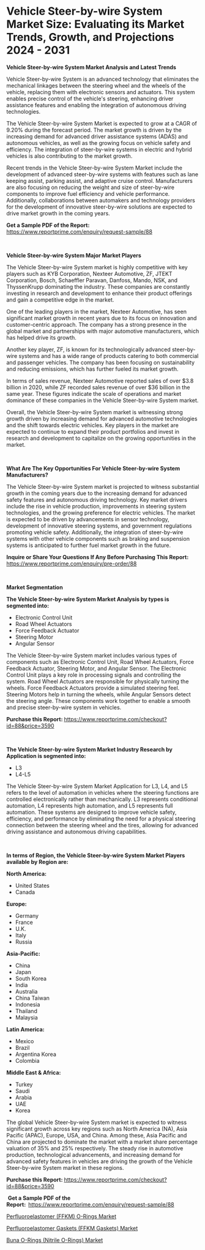 <p><h1>Vehicle Steer-by-wire System Market Size: Evaluating its Market Trends, Growth, and Projections 2024 - 2031</h1></p><p><strong>Vehicle Steer-by-wire System Market Analysis and Latest Trends</strong></p>
<p><p>Vehicle Steer-by-wire System is an advanced technology that eliminates the mechanical linkages between the steering wheel and the wheels of the vehicle, replacing them with electronic sensors and actuators. This system enables precise control of the vehicle's steering, enhancing driver assistance features and enabling the integration of autonomous driving technologies.</p><p>The Vehicle Steer-by-wire System Market is expected to grow at a CAGR of 9.20% during the forecast period. The market growth is driven by the increasing demand for advanced driver assistance systems (ADAS) and autonomous vehicles, as well as the growing focus on vehicle safety and efficiency. The integration of steer-by-wire systems in electric and hybrid vehicles is also contributing to the market growth.</p><p>Recent trends in the Vehicle Steer-by-wire System Market include the development of advanced steer-by-wire systems with features such as lane keeping assist, parking assist, and adaptive cruise control. Manufacturers are also focusing on reducing the weight and size of steer-by-wire components to improve fuel efficiency and vehicle performance. Additionally, collaborations between automakers and technology providers for the development of innovative steer-by-wire solutions are expected to drive market growth in the coming years.</p></p>
<p><strong>Get a Sample PDF of the Report:&nbsp;</strong> <a href="https://www.reportprime.com/enquiry/request-sample/88">https://www.reportprime.com/enquiry/request-sample/88</a></p>
<p>&nbsp;</p>
<p><strong>Vehicle Steer-by-wire System Major Market Players</strong></p>
<p><p>The Vehicle Steer-by-wire System market is highly competitive with key players such as KYB Corporation, Nexteer Automotive, ZF, JTEKT Corporation, Bosch, Schaeffler Paravan, Danfoss, Mando, NSK, and ThyssenKrupp dominating the industry. These companies are constantly investing in research and development to enhance their product offerings and gain a competitive edge in the market.</p><p>One of the leading players in the market, Nexteer Automotive, has seen significant market growth in recent years due to its focus on innovation and customer-centric approach. The company has a strong presence in the global market and partnerships with major automotive manufacturers, which has helped drive its growth.</p><p>Another key player, ZF, is known for its technologically advanced steer-by-wire systems and has a wide range of products catering to both commercial and passenger vehicles. The company has been focusing on sustainability and reducing emissions, which has further fueled its market growth.</p><p>In terms of sales revenue, Nexteer Automotive reported sales of over $3.8 billion in 2020, while ZF recorded sales revenue of over $36 billion in the same year. These figures indicate the scale of operations and market dominance of these companies in the Vehicle Steer-by-wire System market.</p><p>Overall, the Vehicle Steer-by-wire System market is witnessing strong growth driven by increasing demand for advanced automotive technologies and the shift towards electric vehicles. Key players in the market are expected to continue to expand their product portfolios and invest in research and development to capitalize on the growing opportunities in the market.</p></p>
<p>&nbsp;</p>
<p><strong>What Are The Key Opportunities For Vehicle Steer-by-wire System Manufacturers?</strong></p>
<p><p>The Vehicle Steer-by-wire System market is projected to witness substantial growth in the coming years due to the increasing demand for advanced safety features and autonomous driving technology. Key market drivers include the rise in vehicle production, improvements in steering system technologies, and the growing preference for electric vehicles. The market is expected to be driven by advancements in sensor technology, development of innovative steering systems, and government regulations promoting vehicle safety. Additionally, the integration of steer-by-wire systems with other vehicle components such as braking and suspension systems is anticipated to further fuel market growth in the future.</p></p>
<p><strong>Inquire or Share Your Questions If Any Before Purchasing This Report:</strong> <a href="https://www.reportprime.com/enquiry/pre-order/88">https://www.reportprime.com/enquiry/pre-order/88</a></p>
<p>&nbsp;</p>
<p><strong>Market Segmentation</strong></p>
<p><strong>The Vehicle Steer-by-wire System Market Analysis by types is segmented into:</strong></p>
<p><ul><li>Electronic Control Unit</li><li>Road Wheel Actuators</li><li>Force Feedback Actuator</li><li>Steering Motor</li><li>Angular Sensor</li></ul></p>
<p><p>The Vehicle Steer-by-wire System market includes various types of components such as Electronic Control Unit, Road Wheel Actuators, Force Feedback Actuator, Steering Motor, and Angular Sensor. The Electronic Control Unit plays a key role in processing signals and controlling the system. Road Wheel Actuators are responsible for physically turning the wheels. Force Feedback Actuators provide a simulated steering feel. Steering Motors help in turning the wheels, while Angular Sensors detect the steering angle. These components work together to enable a smooth and precise steer-by-wire system in vehicles.</p></p>
<p><strong>Purchase this Report:&nbsp;</strong><a href="https://www.reportprime.com/checkout?id=88&price=3590">https://www.reportprime.com/checkout?id=88&price=3590</a></p>
<p>&nbsp;</p>
<p><strong>The Vehicle Steer-by-wire System Market Industry Research by Application is segmented into:</strong></p>
<p><ul><li>L3</li><li>L4-L5</li></ul></p>
<p><p>The Vehicle Steer-by-wire System Market Application for L3, L4, and L5 refers to the level of automation in vehicles where the steering functions are controlled electronically rather than mechanically. L3 represents conditional automation, L4 represents high automation, and L5 represents full automation. These systems are designed to improve vehicle safety, efficiency, and performance by eliminating the need for a physical steering connection between the steering wheel and the tires, allowing for advanced driving assistance and autonomous driving capabilities.</p></p>
<p>&nbsp;</p>
<p><strong>In terms of Region, the Vehicle Steer-by-wire System Market Players available by Region are:</strong></p>
<p>
    <p> <strong> North America: </strong>
        <ul>
            <li>United States</li>
            <li>Canada</li>
        </ul>
        </p> 
    <p> <strong> Europe: </strong>
        <ul>
            <li>Germany</li>
            <li>France</li>
            <li>U.K.</li>
            <li>Italy</li>
            <li>Russia</li>
        </ul>
        </p> 
    <p> <strong> Asia-Pacific: </strong>
        <ul>
            <li>China</li>
            <li>Japan</li>
            <li>South Korea</li>
            <li>India</li>
            <li>Australia</li>
            <li>China Taiwan</li>
            <li>Indonesia</li>
            <li>Thailand</li>
            <li>Malaysia</li>
        </ul>
        </p> 
    <p> <strong> Latin America: </strong>
        <ul>
            <li>Mexico</li>
            <li>Brazil</li>
            <li>Argentina Korea</li>
            <li>Colombia</li>
        </ul>
        </p> 
    <p> <strong> Middle East & Africa: </strong>
        <ul>
            <li>Turkey</li>
            <li>Saudi</li>
            <li>Arabia</li>
            <li>UAE</li>
            <li>Korea</li>
        </ul>
    </p>
    </p>
<p><p>The global Vehicle Steer-by-wire System market is expected to witness significant growth across key regions such as North America (NA), Asia Pacific (APAC), Europe, USA, and China. Among these, Asia Pacific and China are projected to dominate the market with a market share percentage valuation of 35% and 25% respectively. The steady rise in automotive production, technological advancements, and increasing demand for advanced safety features in vehicles are driving the growth of the Vehicle Steer-by-wire System market in these regions.</p></p>
<p><strong>Purchase this Report: </strong><a href="https://www.reportprime.com/checkout?id=88&price=3590">https://www.reportprime.com/checkout?id=88&price=3590</a></p>
<p>&nbsp;<strong>Get a Sample PDF of the Report:&nbsp;&nbsp;</strong><a href="https://www.reportprime.com/enquiry/request-sample/88">https://www.reportprime.com/enquiry/request-sample/88</a></p>
<p><strong></strong></p>
<p><p><a href="https://view.publitas.com/reportprime-1/perfluoroelastomer-ffkm-o-rings-market-analysis-and-market-size-global-industry-overview-market-segmentation-and-forecast-2023-to-2030/">Perfluoroelastomer (FFKM) O-Rings Market</a></p><p><a href="https://view.publitas.com/reportprime-1/perfluoroelastomer-gaskets-ffkm-gaskets-market-a-comprehensive-report-of-its-market-share-growth-trends-2023-2030/">Perfluoroelastomer Gaskets (FFKM Gaskets) Market</a></p><p><a href="https://view.publitas.com/reportprime-1/buna-o-rings-nitrile-o-rings-market-research-report-unlocks-analysis-on-the-market-financial-status-market-size-and-market-revenue-upto-2030/">Buna O-Rings (Nitrile O-Rings) Market</a></p></p>